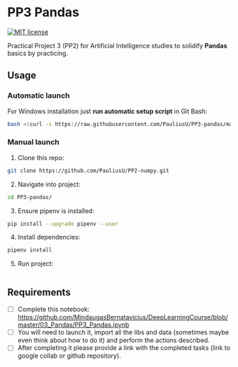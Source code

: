 # PP3 Pandas

[![MIT license](https://img.shields.io/badge/License-MIT-blue.svg)](https://github.com/PauliusU/PP3-pandas/blob/master/LICENSE)

Practical Project 3 (PP2) for Artificial Intelligence studies to solidify **Pandas** basics by practicing.

## Usage

### Automatic launch

For Windows installation just **run automatic setup script** in Git Bash:
```bash
bash <(curl -s https://raw.githubusercontent.com/PauliusU/PP3-pandas/master/setup.sh)
```

### Manual launch

1. Clone this repo:
```bash
git clone https://github.com/PauliusU/PP2-numpy.git
```

2. Navigate into project:
```bash
cd PP3-pandas/
```

3. Ensure pipenv is installed:
```bash
pip install --upgrade pipenv --user
```

4. Install dependencies:
```bash
pipenv install
```

5. Run project:
```bash

```

## Requirements

- [ ] Complete this notebook: https://github.com/MindaugasBernatavicius/DeepLearningCourse/blob/master/03_Pandas/PP3_Pandas.ipynb
- [ ] You will need to launch it, import all the libs and data (sometimes maybe even think about how to do it) and perform the actions described.
- [ ] After completing it please provide a link with the completed tasks (link to google collab or github repository).
